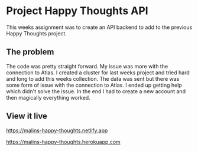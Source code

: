 # Project Happy Thoughts API

This weeks assignment was to create an API backend to add to the previous Happy Thoughts project.
## The problem

The code was pretty straight forward. My issue was more with the connection to Atlas. I created a cluster for last weeks project and tried hard and long to add this weeks collection. The data was sent but there was some form of issue with the connection to Atlas. I ended up getting help which didn't solve the issue. In the end I had to create a new account and then magically everything worked.
## View it live

https://malins-happy-thoughts.netlify.app

https://malins-happy-thoughts.herokuapp.com